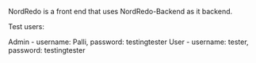 NordRedo is a front end that uses NordRedo-Backend as it backend.

Test users:

Admin - username: Palli, password: testingtester
User - username: tester, password: testingtester
